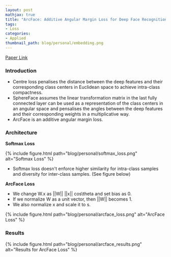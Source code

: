 ```yaml
---
layout: post
mathjax: true
title: "ArcFace: Additive Angular Margin Loss for Deep Face Recognition"
tags:
- Loss
categories:
- Applied
thumbnail_path: blog/personal/embedding.png
---
```


[Paper Link](https://arxiv.org/pdf/1801.07698.pdf)

### Introduction

- Centre loss penalises the distance between the deep features and their corresponding class centers in Euclidean space to achieve intra-class compactness.
- SphereFace assumes the linear transformation matrix in the last fully connected layer can be used as a representation of the class centers in an angular space and pensalises the angles between the deep features and their corresponding weights in a multiplicative way.
- ArcFace is an additive angular margin loss.

### Architecture

**Softmax Loss**

{% include figure.html path="blog/personal/softmax_loss.png" alt="Softmax Loss" %}

- Softmax loss doesn't enforce higher similarity for intra-class samples and diversity for inter-class samples. (See figure below)

**ArcFace Loss**

- We change W.x as ||W|| ||x|| cos\theta and set bias as 0.
- If we normalize W as a unit vector, then ||W|| becomes 1.
- We also normalize x and scale it to s.

{% include figure.html path="blog/personal/arcface_loss.png" alt="ArcFace Loss" %}

### Results

{% include figure.html path="blog/personal/arcface_results.png" alt="Results for ArcFace Loss" %}

